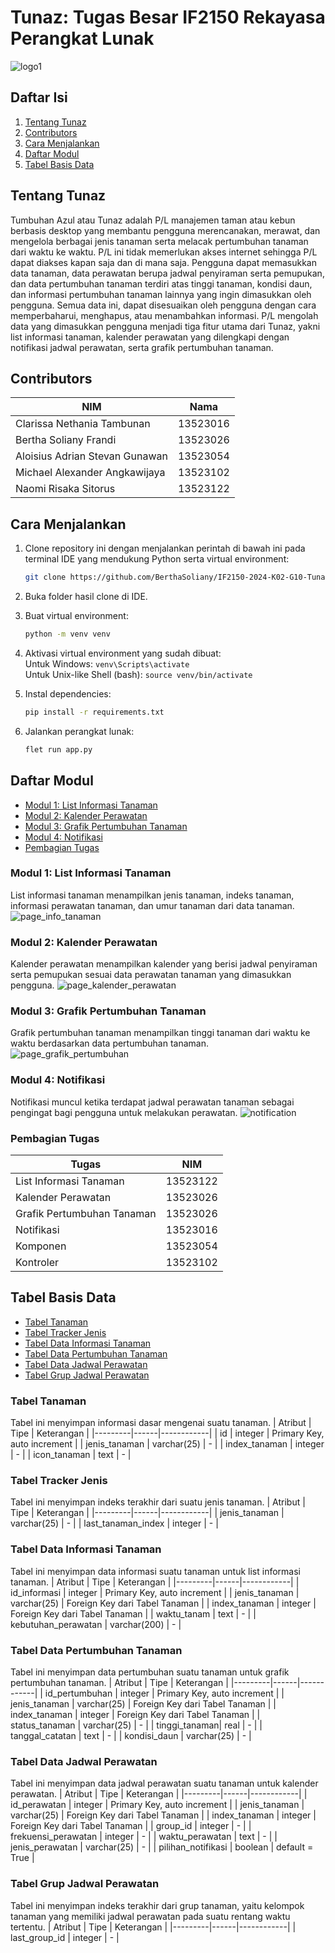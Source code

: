 # Tunaz: Tugas Besar IF2150 Rekayasa Perangkat Lunak
![logo1](https://github.com/user-attachments/assets/f2fbcae9-f95b-4962-9288-dcf4b0097f09)

## Daftar Isi
1. [Tentang Tunaz](#tentang-tunaz)
2. [Contributors](#contributors)
3. [Cara Menjalankan](#cara-menjalankan)
4. [Daftar Modul](#daftar-modul)
5. [Tabel Basis Data](#tabel-basis-data)

## Tentang Tunaz
Tumbuhan Azul atau Tunaz adalah P/L manajemen taman atau kebun berbasis desktop yang membantu pengguna merencanakan, merawat, dan mengelola berbagai jenis tanaman serta melacak pertumbuhan tanaman dari waktu ke waktu. P/L ini tidak memerlukan akses internet sehingga P/L dapat diakses kapan saja dan di mana saja. Pengguna dapat memasukkan data tanaman, data perawatan berupa jadwal penyiraman serta pemupukan, dan data pertumbuhan tanaman terdiri atas tinggi tanaman, kondisi daun, dan informasi pertumbuhan tanaman lainnya yang ingin dimasukkan oleh pengguna. Semua data ini, dapat disesuaikan oleh pengguna dengan cara memperbaharui, menghapus, atau menambahkan informasi. P/L mengolah data yang dimasukkan pengguna menjadi tiga fitur utama dari Tunaz, yakni list informasi tanaman, kalender perawatan yang dilengkapi dengan notifikasi jadwal perawatan, serta grafik pertumbuhan tanaman. 

## Contributors
| NIM | Nama |
|-----|------|
| Clarissa Nethania Tambunan | 13523016 |
| Bertha Soliany Frandi | 13523026 |
| Aloisius Adrian Stevan Gunawan | 13523054 |
| Michael Alexander Angkawijaya | 13523102 |
| Naomi Risaka Sitorus | 13523122 |

## Cara Menjalankan
1. Clone repository ini dengan menjalankan perintah di bawah ini pada terminal IDE yang mendukung Python serta virtual environment:
   ```sh
   git clone https://github.com/BerthaSoliany/IF2150-2024-K02-G10-Tunaz.git

2. Buka folder hasil clone di IDE.

3. Buat virtual environment:
   ```sh
   python -m venv venv
   
4. Aktivasi virtual environment yang sudah dibuat:<br>
   Untuk Windows: ```venv\Scripts\activate```<br> 
   Untuk Unix-like Shell (bash): ```source venv/bin/activate```

5. Instal dependencies:
    ```sh
    pip install -r requirements.txt

6. Jalankan perangkat lunak:
    ```sh
    flet run app.py

## Daftar Modul
- [Modul 1: List Informasi Tanaman](#modul-1-list-informasi-tanaman)
- [Modul 2: Kalender Perawatan](#modul-2-kalender-perawatan)
- [Modul 3: Grafik Pertumbuhan Tanaman](#modul-3-grafik-pertumbuhan-tanaman)
- [Modul 4: Notifikasi](#modul-4-notifikasi)
- [Pembagian Tugas](#pembagian-tugas)

### Modul 1: List Informasi Tanaman
List informasi tanaman menampilkan jenis tanaman, indeks tanaman, informasi perawatan tanaman, dan umur tanaman dari data tanaman.
![page_info_tanaman](https://github.com/user-attachments/assets/6b4156eb-3c92-4665-b9c6-61c38260fb53)

### Modul 2: Kalender Perawatan
Kalender perawatan menampilkan kalender yang berisi jadwal penyiraman serta pemupukan sesuai data perawatan tanaman yang dimasukkan pengguna.
![page_kalender_perawatan](https://github.com/user-attachments/assets/268d4021-aae0-4cee-a6d9-367a5fa79d79)

### Modul 3: Grafik Pertumbuhan Tanaman
Grafik pertumbuhan tanaman menampilkan tinggi tanaman dari waktu ke waktu berdasarkan data pertumbuhan tanaman.
![page_grafik_pertumbuhan](https://github.com/user-attachments/assets/3ebea800-809f-4c61-84e3-9aa0a3b195d0)

### Modul 4: Notifikasi
Notifikasi muncul ketika terdapat jadwal perawatan tanaman sebagai pengingat bagi pengguna untuk melakukan perawatan.
![notification](https://github.com/user-attachments/assets/bdaedd27-db75-46b8-9fc5-f23a8ff7d817)

### Pembagian Tugas
| Tugas | NIM |
|-------|-----|
| List Informasi Tanaman | 13523122 |
| Kalender Perawatan | 13523026 |
| Grafik Pertumbuhan Tanaman | 13523026 |
| Notifikasi | 13523016 |
| Komponen | 13523054 |
| Kontroler | 13523102 |

## Tabel Basis Data
- [Tabel Tanaman](#tabel-tanaman)
- [Tabel Tracker Jenis](#tabel-tracker-jenis)
- [Tabel Data Informasi Tanaman](#tabel-data-informasi-tanaman)
- [Tabel Data Pertumbuhan Tanaman](#tabel-data-informasi-tanaman)
- [Tabel Data Jadwal Perawatan](#tabel-data-jadwal-perawatan)
- [Tabel Grup Jadwal Perawatan](#tabel-grup-jadwal-perawatan)

### Tabel Tanaman
Tabel ini menyimpan informasi dasar mengenai suatu tanaman.
| Atribut | Tipe | Keterangan |
|---------|------|------------|
| id | integer | Primary Key, auto increment |
| jenis_tanaman | varchar(25) | - |
| index_tanaman | integer | - |
| icon_tanaman | text | - |

### Tabel Tracker Jenis
Tabel ini menyimpan indeks terakhir dari suatu jenis tanaman.
| Atribut | Tipe | Keterangan |
|---------|------|------------|
| jenis_tanaman | varchar(25) | - |
| last_tanaman_index | integer | - |

### Tabel Data Informasi Tanaman
Tabel ini menyimpan data informasi suatu tanaman untuk list informasi tanaman.
| Atribut | Tipe | Keterangan |
|---------|------|------------|
| id_informasi | integer | Primary Key, auto increment |
| jenis_tanaman | varchar(25) | Foreign Key dari Tabel Tanaman |
| index_tanaman | integer | Foreign Key dari Tabel Tanaman |
| waktu_tanam | text | - |
| kebutuhan_perawatan | varchar(200) | - |

### Tabel Data Pertumbuhan Tanaman
Tabel ini menyimpan data pertumbuhan suatu tanaman untuk grafik pertumbuhan tanaman.
| Atribut | Tipe | Keterangan |
|---------|------|------------|
| id_pertumbuhan | integer | Primary Key, auto increment |
| jenis_tanaman | varchar(25) | Foreign Key dari Tabel Tanaman |
| index_tanaman | integer | Foreign Key dari Tabel Tanaman |
| status_tanaman | varchar(25) | - |
| tinggi_tanaman| real | - |
| tanggal_catatan | text | - |
| kondisi_daun | varchar(25) | - |

### Tabel Data Jadwal Perawatan
Tabel ini menyimpan data jadwal perawatan suatu tanaman untuk kalender perawatan.
| Atribut | Tipe | Keterangan |
|---------|------|------------|
| id_perawatan | integer | Primary Key, auto increment |
| jenis_tanaman | varchar(25) | Foreign Key dari Tabel Tanaman |
| index_tanaman | integer | Foreign Key dari Tabel Tanaman |
| group_id | integer | - |
| frekuensi_perawatan | integer | - |
| waktu_perawatan | text | - |
| jenis_perawatan | varchar(25) | - |
| pilihan_notifikasi | boolean | default = True |

### Tabel Grup Jadwal Perawatan
Tabel ini menyimpan indeks terakhir dari grup tanaman, yaitu kelompok tanaman yang memiliki jadwal perawatan pada suatu rentang waktu tertentu.
| Atribut | Tipe | Keterangan |
|---------|------|------------|
| last_group_id | integer | - |
